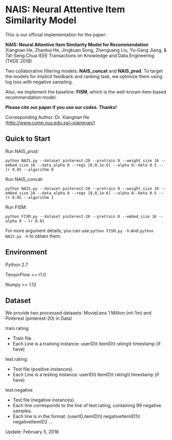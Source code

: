 # NAIS: Neural Attentive Item Similarity Model 

This is our official implementation for the paper:

**NAIS: Neural Attentive Item Similarity Model for Recommendation** 
Xiangnan He, Zhankui He, Jingkuan Song, Zhenguang Liu, Yu-Gang Jiang, & Tat-Seng Chua 
IEEE Transactions on Knowledge and Data Engineering (TKDE 2018)

Two collaborative filtering models: **NAIS_concat** and **NAIS_prod**. To target the models for implicit feedback and ranking task, we optimize them using log loss with negative sampling.

Also, we implement the baseline: **FISM**, which is the well-known item-based recommendation model.

**Please cite our paper if you use our codes. Thanks!**

 Corresponding Author: Dr. Xiangnan He (<http://www.comp.nus.edu.sg/~xiangnan/>)

## Quick to Start

Run NAIS_prod:

```shell
python NAIS.py --dataset pinterest-20 --pretrain 0 --weight_size 16 --embed_size 16 --data_alpha 0 --regs [0,0,1e-6] --alpha 0--beta 0.5 --lr 0.05 --algorithm 0
```

Run NAIS_concat:

```shell
python NAIS.py --dataset pinterest-20 --pretrain 0 --weight_size 16 --embed_size 16 --data_alpha 0 --regs [0,0,1e-6] --alpha 0--beta 0.5 --lr 0.05 --algorithm 1
```

Run FISM:

```shell
python FISM.py --dataset pinterest-20 --pretrain 0 --embed_size 16 --alpha 0 --lr 0.01
```

For more argument details, you can use `python FISM.py -h` and `python NAIS.py -h` to obtain them.

## Environment

Python 2.7

TensorFlow >= r1.0

Numpy >= 1.12

## Dataset

We provide two processed datasets: MovieLens 1 Million (ml-1m) and Pinterest (pinterest-20) in Data/

train.rating:

- Train file.
- Each Line is a training instance: userID\t itemID\t rating\t timestamp (if have)

test.rating:

- Test file (positive instances).
- Each Line is a testing instance: userID\t itemID\t rating\t timestamp (if have)

test.negative

- Test file (negative instances).
- Each line corresponds to the line of test.rating, containing 99 negative samples.
- Each line is in the format: (userID,itemID)\t negativeItemID1\t negativeItemID2 ...



Update: February 5, 2018
